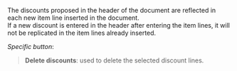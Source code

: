 The discounts proposed in the header of the document are reflected in each new item line inserted in the document.           
If a new discount is entered in the header after entering the item lines, it will not be replicated in the item lines already inserted.

*Specific button*:

> **Delete discounts**: used to delete the selected discount lines.